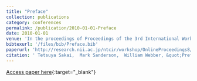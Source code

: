 ```yaml
---
title: "Preface"
collection: publications
category: conferences
permalink: /publication/2010-01-01-Preface
date: 2010-01-01
venue: 'In the proceedings of Proceedings of the 3rd International Workshop on Evaluating Information Access, EVIA 2010, National Center of Sciences, Tokyo, Japan, June 15, 2010'
bibtexurl: '/files/bib/Preface.bib'
paperurl: 'http://research.nii.ac.jp/ntcir/workshop/OnlineProceedings8/EVIA/EVIA2010\_preface.pdf'
citation: ' Tetsuya Sakai,  Mark Sanderson,  William Webber, &quot;Preface.&quot; In the proceedings of Proceedings of the 3rd International Workshop on Evaluating Information Access, EVIA 2010, National Center of Sciences, Tokyo, Japan, June 15, 2010, 2010.'
---
```

[Access paper here](http://research.nii.ac.jp/ntcir/workshop/OnlineProceedings8/EVIA/EVIA2010\_preface.pdf){:target="_blank"}
